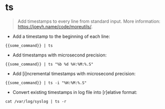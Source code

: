 # ts

> Add timestamps to every line from standard input.
> More information: <https://joeyh.name/code/moreutils/>.

- Add a timestamp to the beginning of each line:

`{{some_command}} | ts`

- Add timestamps with microsecond precision:

`{{some_command}} | ts "%b %d %H:%M:%.S"`

- Add [i]ncremental timestamps with microsecond precision:

`{{some_command}} | ts -i "%H:%M:%.S"`

- Convert existing timestamps in log file into [r]elative format:

`cat /var/log/syslog | ts -r`
